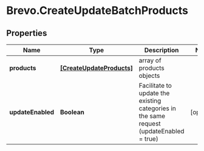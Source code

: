 # Brevo.CreateUpdateBatchProducts

## Properties
Name | Type | Description | Notes
------------ | ------------- | ------------- | -------------
**products** | [**[CreateUpdateProducts]**](CreateUpdateProducts.md) | array of products objects | 
**updateEnabled** | **Boolean** | Facilitate to update the existing categories in the same request (updateEnabled = true) | [optional] 


